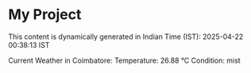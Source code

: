# My Project

This content is dynamically generated in Indian Time (IST): 2025-04-22 00:38:13 IST


Current Weather in Coimbatore:
Temperature: 26.88 °C
Condition: mist
